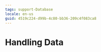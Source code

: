 ```yaml
---
tags: support-Database
locale: en-us
guid: 4519c224-d99b-4c80-bb36-209c4f083ca8
---
```


# Handling Data

